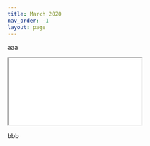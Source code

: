 ```yaml
---
title: March 2020
nav_order: -1
layout: page
---
```


aaa

<iframe src="/Western Responses March 2020.html"></iframe>

bbb